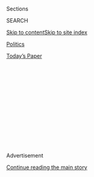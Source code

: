 <div id="app">

<div>

<div>

<div>

<div class="NYTAppHideMasthead css-1q2w90k e1suatyy0">

<div class="section css-ui9rw0 e1suatyy2">

<div class="css-eph4ug er09x8g0">

<div class="css-6n7j50">

</div>

<span class="css-1dv1kvn">Sections</span>

<div class="css-10488qs">

<span class="css-1dv1kvn">SEARCH</span>

</div>

[Skip to content](#site-content)[Skip to site
index](#site-index)

</div>

<div id="masthead-section-label" class="css-1wr3we4 eaxe0e00">

[Politics](https://www.nytimes.com/section/politics)

</div>

<div class="css-10698na e1huz5gh0">

</div>

</div>

<div id="masthead-bar-one" class="section hasLinks css-15hmgas e1csuq9d3">

<div class="css-uqyvli e1csuq9d0">

</div>

<div class="css-1uqjmks e1csuq9d1">

</div>

<div class="css-9e9ivx">

[](https://myaccount.nytimes.com/auth/login?response_type=cookie&client_id=vi)

</div>

<div class="css-1bvtpon e1csuq9d2">

[Today’s
Paper](https://www.nytimes.com/section/todayspaper)

</div>

</div>

</div>

</div>

<div data-aria-hidden="false">

<div id="site-content" data-role="main">

<div>

<div class="css-1aor85t" style="opacity:0.000000001;z-index:-1;visibility:hidden">

<div class="css-1hqnpie">

<div class="css-epjblv">

<span class="css-17xtcya">[Politics](/section/politics)</span><span class="css-x15j1o">|</span><span class="css-fwqvlz">James
Mattis Strikes Far Harsher Tone Than Trump on
Russia</span>

</div>

<div class="css-k008qs">

<div class="css-1iwv8en">

<span class="css-18z7m18"></span>

<div>

</div>

</div>

<span class="css-1n6z4y">https://nyti.ms/2jzMe5g</span>

<div class="css-1705lsu">

<div class="css-4xjgmj">

<div class="css-4skfbu" data-role="toolbar" data-aria-label="Social Media Share buttons, Save button, and Comments Panel with current comment count" data-testid="share-tools">

  - 
  - 
  - 
  - 
    
    <div class="css-6n7j50">
    
    </div>

  - 

</div>

</div>

</div>

</div>

</div>

</div>

<div class="css-13pd83m">

</div>

<div id="top-wrapper" class="css-1sy8kpn">

<div id="top-slug" class="css-l9onyx">

Advertisement

</div>

[Continue reading the main
story](#after-top)

<div class="ad top-wrapper" style="text-align:center;height:100%;display:block;min-height:250px">

<div id="top" class="place-ad" data-position="top" data-size-key="top">

</div>

</div>

<div id="after-top">

</div>

</div>

<div id="sponsor-wrapper" class="css-1hyfx7x">

<div id="sponsor-slug" class="css-19vbshk">

Supported by

</div>

[Continue reading the main
story](#after-sponsor)

<div id="sponsor" class="ad sponsor-wrapper" style="text-align:center;height:100%;display:block">

</div>

<div id="after-sponsor">

</div>

</div>

<div class="css-1vkm6nb ehdk2mb0">

# James Mattis Strikes Far Harsher Tone Than Trump on Russia

</div>

![<span class="css-16f3y1r e13ogyst0">Donald Trump's nominee for defense
secretary, retired General James N. Mattis, answered questions on
national security on Thursday during his confirmation
hearing.</span><span class="css-cch8ym"><span class="css-1dv1kvn">Credit</span><span class="css-cnj6d5 e1z0qqy90" itemprop="copyrightHolder"><span class="css-1ly73wi e1tej78p0">Credit...</span><span>Stephen
Crowley/The New York
Times</span></span></span>](https://static01.nyt.com/images/2017/01/13/us/13mattis/13mattis-videoSixteenByNine3000-v3.jpg)

<div class="css-xt80pu e12qa4dv0">

<div class="css-18e8msd">

<div class="css-vp77d3 epjyd6m0">

<div class="css-1baulvz">

By [<span class="css-1baulvz" itemprop="name">Michael R.
Gordon</span>](http://www.nytimes.com/by/michael-r-gordon) and
[<span class="css-1baulvz last-byline" itemprop="name">Helene
Cooper</span>](http://www.nytimes.com/by/helene-cooper)

</div>

</div>

  - Jan. 12,
    2017

  - 
    
    <div class="css-4xjgmj">
    
    <div class="css-d8bdto" data-role="toolbar" data-aria-label="Social Media Share buttons, Save button, and Comments Panel with current comment count" data-testid="share-tools">
    
      - 
      - 
      - 
      - 
        
        <div class="css-6n7j50">
        
        </div>
    
      - 
    
    </div>
    
    </div>

</div>

</div>

<div class="section meteredContent css-1r7ky0e" name="articleBody" itemprop="articleBody">

<div class="css-1fanzo5 StoryBodyCompanionColumn">

<div class="css-53u6y8">

WASHINGTON — James N. Mattis, the retired Marine Corps general, told
Congress on Thursday that President Vladimir V. Putin of Russia was
trying to “break the North Atlantic alliance,” staking out a tougher
stance on Russia during a confirmation hearing for defense secretary
than his prospective commander in chief did on the campaign trail.

“I’m all for engagement, but we also have to recognize reality,” General
Mattis told the Senate Armed Services Committee. “There’s a decreasing
number of areas where we can engage cooperatively and increasing numbers
of areas where we’re going to have to confront Russia.”

In a three-hour hearing, General Mattis argued for expanding the armed
forces, improving the military’s readiness to go into battle on short
notice and reinvigorating the North Atlantic Treaty Organization by
maintaining a permanent armed American presence in Baltic nations to
deter a Russian attack, among other steps.

“My view is that nations with allies thrive and nations without allies
don’t,” General Mattis said.

Those remarks were a striking contrast to [comments by President-elect
Donald J.
Trump](https://www.nytimes.com/2016/07/21/us/politics/donald-trump-issues.html)
during the campaign that American support for the alliance should be
conditional on financial contributions by its members.

</div>

</div>

<div class="css-1fanzo5 StoryBodyCompanionColumn">

<div class="css-53u6y8">

After the hearing, General Mattis took a major step toward confirmation
when the Republican-led Senate decisively approved a waiver that would
permit him to become defense secretary, by a vote of 81 to 17.
Separately, the House Armed Services Committee narrowly backed a waiver
for him, 34 to 28 along party lines.

[Military officers are
barred](https://www.nytimes.com/2017/01/10/us/politics/james-mattis-defense-secretary.html)
by law from serving as defense secretary unless they have been retired
for seven years; General Mattis left active duty in May 2013. His
supporters hope that Mr. Trump will sign legislation enabling him to
begin service as the Pentagon chief on the new president’s first day in
office so that his nomination and confirmation can quickly follow.

In his testimony on Thursday, General Mattis won over most of the Senate
panel’s Democrats as they seemed to invest in him their hopes that he
will rein in some of Mr. Trump’s more impetuous national security
impulses. In return, General Mattis gave them plenty of reason for hope.

In addition to his remarks skeptical of Russia and supportive of NATO,
General Mattis tacked to the left of President-elect Trump and most of
the Republicans in Congress on whether to keep the agreement
constraining Iran’s nuclear program. Mr. Trump has said that his top
priority is to “dismantle the disastrous deal with Iran.” But General
Mattis urged the United States to take steps to rigorously enforce it.

“I think it is an imperfect arms control agreement — it’s not a
friendship treaty,” he said. “But when America gives her word, we have
to live up to it and work with our allies.”

</div>

</div>

<div class="css-1fanzo5 StoryBodyCompanionColumn">

<div class="css-53u6y8">

General Mattis also said he had no intention of revisiting Obama
administration decisions on social issues at the Defense Department,
including the [opening of combat roles to
women](https://www.nytimes.com/2015/12/04/us/politics/combat-military-women-ash-carter.html)
or [allowing openly gay men and
women](http://www.nytimes.com/2010/12/23/us/politics/23military.html) to
serve.

“I believe that military service is a touchstone for patriots of
whatever stripe,” he said. “I’ve never cared much about two consenting
adults and who they go to bed with.”

Trying to reassure lawmakers that he would not be too quick to urge the
use of military force, General Mattis said the nickname he had been
given, “Mad Dog,” was an invention of the news media, ignoring the fact
that Mr. Trump seemed to use it at every opportunity. The general’s
battlefield call sign was “Chaos.”

But it was also clear that General Mattis favors a more assertive
response to Iran, which he described in a written submission to the
Senate committee as the “biggest destabilizing force in the Middle
East.”

General Mattis did not say how many American troops should be kept in
Iraq, but he asserted that the United States needed to maintain its
influence there long after [Mosul is<span class="css-8l6xbc evw5hdy0">
</span>retaken from the Islamic
State](https://www.nytimes.com/2016/12/18/world/middleeast/iraq-mosul-islamic-state.html),
also known as ISIS or ISIL, to ensure that Iraq “does not become a rump
state of the regime in Tehran.”

The United States strategy for taking Raqqa, Syria, the capital of the
Islamic State, he said, “needs to be reviewed and perhaps energized on a
more aggressive timeline.”

</div>

</div>

<div class="css-1fanzo5 StoryBodyCompanionColumn">

<div class="css-53u6y8">

Some notable Democrats were persuaded by General Mattis’s independent
streak, fluency with military issues and repeated promises to uphold the
principle of civilian control and consult Congress.

Senators Jack Reed of Rhode Island, the ranking Democrat on the Senate
Armed Services Committee, and Tim Kaine of Virginia, the former
Democratic candidate for vice president and a committee member, were
among the lawmakers who voted for a waiver.

Three Democrats on the committee voted against amending the law:
Senators Kirsten E. Gillibrand of New York, Richard Blumenthal of
Connecticut and Elizabeth Warren of Massachusetts.

Ms. Warren’s vote was somewhat surprising as she devoted her question
time to urging General Mattis to consider channeling more military
spending to research laboratories in Massachusetts and thanking him for
his assurances that he would provide the new president with his candid
advice.

“Under what circumstances will you advocate for your views forcefully
and frankly?” Ms. Warren asked.

“On every circumstance, senator,” he replied.

“I am very glad to hear that,” she said. “Thank you.”

</div>

</div>

</div>

<div>

</div>

<div>

</div>

<div>

</div>

<div>

<div id="bottom-wrapper" class="css-1ede5it">

<div id="bottom-slug" class="css-l9onyx">

Advertisement

</div>

[Continue reading the main
story](#after-bottom)

<div id="bottom" class="ad bottom-wrapper" style="text-align:center;height:100%;display:block;min-height:90px">

</div>

<div id="after-bottom">

</div>

</div>

</div>

</div>

</div>

## Site Index

<div>

</div>

## Site Information Navigation

  - [© <span>2020</span> <span>The New York Times
    Company</span>](https://help.nytimes.com/hc/en-us/articles/115014792127-Copyright-notice)

<!-- end list -->

  - [NYTCo](https://www.nytco.com/)
  - [Contact
    Us](https://help.nytimes.com/hc/en-us/articles/115015385887-Contact-Us)
  - [Work with us](https://www.nytco.com/careers/)
  - [Advertise](https://nytmediakit.com/)
  - [T Brand Studio](http://www.tbrandstudio.com/)
  - [Your Ad
    Choices](https://www.nytimes.com/privacy/cookie-policy#how-do-i-manage-trackers)
  - [Privacy](https://www.nytimes.com/privacy)
  - [Terms of
    Service](https://help.nytimes.com/hc/en-us/articles/115014893428-Terms-of-service)
  - [Terms of
    Sale](https://help.nytimes.com/hc/en-us/articles/115014893968-Terms-of-sale)
  - [Site
    Map](https://spiderbites.nytimes.com)
  - [Help](https://help.nytimes.com/hc/en-us)
  - [Subscriptions](https://www.nytimes.com/subscription?campaignId=37WXW)

</div>

</div>

</div>

</div>
